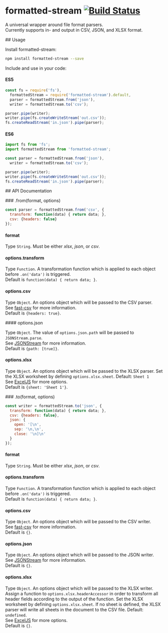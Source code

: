 # formatted-stream [![Build Status](https://travis-ci.org/ubilabs/node-formatted-stream.svg?branch=master)](https://travis-ci.org/ubilabs/node-formatted-stream)

A universal wrapper around file format parsers.  
Currently supports in- and output in CSV, JSON, and XLSX format.

## Usage

Install formatted-stream:

```sh
npm install formatted-stream --save
```

Include and use in your code:

#### ES5

```js
const fs = require('fs'),
  formattedStream = require('formatted-stream').default,
  parser = formattedStream.from('json'),
  writer = formattedStream.to('csv');

parser.pipe(writer);
writer.pipe(fs.createWriteStream('out.csv'));
fs.createReadStream('in.json').pipe(parser);
```

#### ES6

```js
import fs from 'fs';
import formattedStream from 'formatted-stream';

const parser = formattedStream.from('json'),
  writer = formattedStream.to('csv');

parser.pipe(writer);
writer.pipe(fs.createWriteStream('out.csv'));
fs.createReadStream('in.json').pipe(parser);
```

## API Documentation

### .from(format, options)

```js
const parser = formattedStream.from('csv', {
  transform: function(data) { return data; },
  csv: {headers: false}
});
```

#### format

Type `String`. Must be either *xlsx*, *json*, or *csv*.

#### options.transform

Type `Function`. A transformation function which is applied to each object before `.on('data')` is triggered.  
Default is `function(data) { return data; }`.

#### options.csv

Type `Object`. An options object which will be passed to the CSV parser.  
See [fast-csv](https://www.npmjs.com/package/fast-csv) for more information.  
Default is `{headers: true}`.

#### options.json

Type `Object`. The value of `options.json.path` will be passed to `JSONStream.parse`.  
See [JSONStream](https://www.npmjs.com/package/JSONStream) for more information.  
Default is `{path: [true]}`.

#### options.xlsx

Type `Object`. An options object which will be passed to the XLSX parser.
Set the XLSX worksheet by defining `options.xlsx.sheet`. Default: `Sheet 1`  
See [ExcelJS](https://www.npmjs.com/package/exceljs) for more options.  
Default is `{sheet: 'Sheet 1'}`.


### .to(format, options)

```js
const writer = formattedStream.to('json', {
  transform: function(data) { return data; },
  csv: {headers: false},
  json: {
    open: '[\n',
    sep: '\n,\n',
    close: '\n]\n'
  }
});
```

#### format

Type `String`. Must be either *xlsx*, *json*, or *csv*.

#### options.transform

Type `Function`. A transformation function which is applied to each object before `.on('data')` is triggered.  
Default is `function(data) { return data; }`.

#### options.csv

Type `Object`. An options object which will be passed to the CSV writer.  
See [fast-csv](https://www.npmjs.com/package/fast-csv) for more information.  
Default is `{}`.

#### options.json

Type `Object`. An options object which will be passed to the JSON writer.  
See [JSONStream](https://www.npmjs.com/package/JSONStream) for more information.  
Default is `{}`.

#### options.xlsx

Type `Object`. An options object which will be passed to the XLSX writer.
Assign a function to `options.xlsx.headerAccessor` in order to transform all header fields according to the output of the function. Set the XLSX worksheet by defining `options.xlsx.sheet`. If no sheet is defined, the XLSX parser will write all sheets in the document to the CSV file. Default: `undefined`.  
See [ExcelJS](https://www.npmjs.com/package/exceljs) for more options.  
Default is `{}`.
